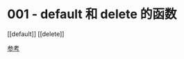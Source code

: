 # 001 - default 和 delete 的函数


[[default]]
[[delete]]

[参考](https://www.cnblogs.com/Malphite/p/11601414.html)